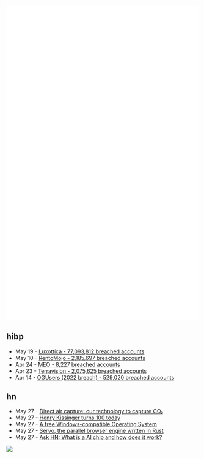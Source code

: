 ![Metrics](https://raw.githubusercontent.com/phixion/phixion/master/metrics.svg)

## hibp

<!--
for https://github.com/phixion/phixion/blob/main/.github/workflows/feeds.yml
-->
<!--START_SECTION:haveibeenpwnd-->
- May 19 - [Luxottica - 77,093,812 breached accounts](https://haveibeenpwned.com/PwnedWebsites#Luxottica)
- May 10 - [RentoMojo - 2,185,697 breached accounts](https://haveibeenpwned.com/PwnedWebsites#RentoMojo)
- Apr 24 - [MEO - 8,227 breached accounts](https://haveibeenpwned.com/PwnedWebsites#MEO)
- Apr 23 - [Terravision - 2,075,625 breached accounts](https://haveibeenpwned.com/PwnedWebsites#Terravision)
- Apr 14 - [OGUsers (2022 breach) - 529,020 breached accounts](https://haveibeenpwned.com/PwnedWebsites#OGUsers2022)
<!--END_SECTION:haveibeenpwnd-->

## hn

<!--
for https://github.com/phixion/phixion/blob/main/.github/workflows/feeds.yml
-->
<!--START_SECTION:hn-->
- May 27 - [Direct air capture: our technology to capture CO₂](https://climeworks.com/direct-air-capture)
- May 27 - [Henry Kissinger turns 100 today](https://en.wikipedia.org/wiki/Henry_Kissinger)
- May 27 - [A free Windows-compatible Operating System](https://github.com/reactos/reactos)
- May 27 - [Servo, the parallel browser engine written in Rust](https://servo.org/)
- May 27 - [Ask HN: What is a AI chip and how does it work?](https://news.ycombinator.com/item?id=36092831)
<!--END_SECTION:hn-->

<!--
for https://yhype.me
-->
![](https://hit.yhype.me/github/profile?user_id=13013670)
